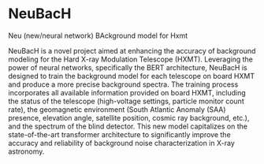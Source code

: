 # NeuBacH
Neu (new/neural network) BAckground model for Hxmt

NeuBacH is a novel project aimed at enhancing the accuracy of background modeling for the Hard X-ray Modulation Telescope (HXMT). Leveraging the power of neural networks, specifically the BERT architecture, NeuBacH is designed to train the background model for each telescope on board HXMT and produce a more precise background spectra. The training process incorporates all available information provided on board HXMT, including the status of the telescope (high-voltage settings, particle monitor count rate), the geomagnetic environment (South Atlantic Anomaly (SAA) presence, elevation angle, satellite position, cosmic ray background, etc.), and the spectrum of the blind detector. This new model capitalizes on the state-of-the-art transformer architecture to significantly improve the accuracy and reliability of background noise characterization in X-ray astronomy.
